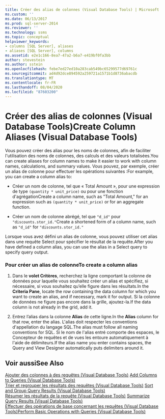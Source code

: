 ```yaml
---
title: Créer des alias de colonnes (Visual Database Tools) | Microsoft Docs
ms.custom: ''
ms.date: 06/13/2017
ms.prod: sql-server-2014
ms.reviewer: ''
ms.technology: ssms
ms.topic: conceptual
helpviewer_keywords:
- columns [SQL Server], aliases
- aliases [SQL Server], columns
ms.assetid: e2e1c166-8ea7-47a2-b6a7-e419bf0fa3bb
author: stevestein
ms.author: sstein
ms.openlocfilehash: febe7ed27ed10a283cab549bc65299577d69761c
ms.sourcegitcommit: ad4d92dce894592a259721a1571b1d8736abacdb
ms.translationtype: MT
ms.contentlocale: fr-FR
ms.lasthandoff: 08/04/2020
ms.locfileid: "87603200"
---
```

# <a name="create-column-aliases-visual-database-tools"></a><span data-ttu-id="db380-102">Créer des alias de colonnes (Visual Database Tools)</span><span class="sxs-lookup"><span data-stu-id="db380-102">Create Column Aliases (Visual Database Tools)</span></span>
  <span data-ttu-id="db380-103">Vous pouvez créer des alias pour les noms de colonnes, afin de faciliter l'utilisation des noms de colonnes, des calculs et des valeurs totalisées.</span><span class="sxs-lookup"><span data-stu-id="db380-103">You can create aliases for column names to make it easier to work with column names, calculations, and summary values.</span></span> <span data-ttu-id="db380-104">Vous pouvez, par exemple, créer un alias de colonne pour effectuer les opérations suivantes :</span><span class="sxs-lookup"><span data-stu-id="db380-104">For example, you can create a column alias to:</span></span>  
  
-   <span data-ttu-id="db380-105">Créer un nom de colonne, tel que « Total Amount », pour une expression de type `(quantity * unit_price)` ou pour une fonction d'agrégation</span><span class="sxs-lookup"><span data-stu-id="db380-105">Create a column name, such as "Total Amount," for an expression such as `(quantity * unit_price)` or for an aggregate function.</span></span>  
  
-   <span data-ttu-id="db380-106">Créer un nom de colonne abrégé, tel que `"d_id"` pour `"discounts.stor_id."`</span><span class="sxs-lookup"><span data-stu-id="db380-106">Create a shortened form of a column name, such as `"d_id"` for `"discounts.stor_id."`</span></span>  
  
 <span data-ttu-id="db380-107">Lorsque vous avez défini un alias de colonne, vous pouvez utiliser cet alias dans une requête Select pour spécifier le résultat de la requête.</span><span class="sxs-lookup"><span data-stu-id="db380-107">After you have defined a column alias, you can use the alias in a Select query to specify query output.</span></span>  
  
### <a name="to-create-a-column-alias"></a><span data-ttu-id="db380-108">Pour créer un alias de colonne</span><span class="sxs-lookup"><span data-stu-id="db380-108">To create a column alias</span></span>  
  
1.  <span data-ttu-id="db380-109">Dans le **volet Critères**, recherchez la ligne comportant la colonne de données pour laquelle vous souhaitez créer un alias et spécifiez, si nécessaire, si vous souhaitez qu’elle figure dans les résultats.</span><span class="sxs-lookup"><span data-stu-id="db380-109">In the **Criteria Pane**, locate the row containing the data column for which you want to create an alias, and if necessary, mark it for output.</span></span> <span data-ttu-id="db380-110">Si la colonne de données ne figure pas encore dans la grille, ajoutez-la.</span><span class="sxs-lookup"><span data-stu-id="db380-110">If the data column is not already in the grid, add it.</span></span>  
  
2.  <span data-ttu-id="db380-111">Entrez l’alias dans la colonne **Alias** de cette ligne.</span><span class="sxs-lookup"><span data-stu-id="db380-111">In the **Alias** column for that row, enter the alias.</span></span> <span data-ttu-id="db380-112">L'alias doit respecter les conventions d'appellation du langage SQL.</span><span class="sxs-lookup"><span data-stu-id="db380-112">The alias must follow all naming conventions for SQL.</span></span> <span data-ttu-id="db380-113">Si le nom de l'alias entré comporte des espaces, le Concepteur de requêtes et de vues les entoure automatiquement à l'aide de délimiteurs.</span><span class="sxs-lookup"><span data-stu-id="db380-113">If the alias name you enter contains spaces, the Query and View Designer automatically puts delimiters around it.</span></span>  
  
## <a name="see-also"></a><span data-ttu-id="db380-114">Voir aussi</span><span class="sxs-lookup"><span data-stu-id="db380-114">See Also</span></span>  
 <span data-ttu-id="db380-115">[Ajouter des colonnes à des requêtes &#40;Visual Database Tools&#41;](visual-database-tools.md) </span><span class="sxs-lookup"><span data-stu-id="db380-115">[Add Columns to Queries &#40;Visual Database Tools&#41;](visual-database-tools.md) </span></span>  
 <span data-ttu-id="db380-116">[Trier et regrouper les résultats des requêtes &#40;Visual Database Tools&#41;](sort-and-group-query-results-visual-database-tools.md) </span><span class="sxs-lookup"><span data-stu-id="db380-116">[Sort and Group Query Results &#40;Visual Database Tools&#41;](sort-and-group-query-results-visual-database-tools.md) </span></span>  
 <span data-ttu-id="db380-117">[Résumer les résultats de la requête &#40;Visual Database Tools&#41;](summarize-query-results-visual-database-tools.md) </span><span class="sxs-lookup"><span data-stu-id="db380-117">[Summarize Query Results &#40;Visual Database Tools&#41;](summarize-query-results-visual-database-tools.md) </span></span>  
 [<span data-ttu-id="db380-118">Effectuer des opérations de base concernant les requêtes &#40;Visual Database Tools&#41;</span><span class="sxs-lookup"><span data-stu-id="db380-118">Perform Basic Operations with Queries &#40;Visual Database Tools&#41;</span></span>](perform-basic-operations-with-queries-visual-database-tools.md)  
  
  
